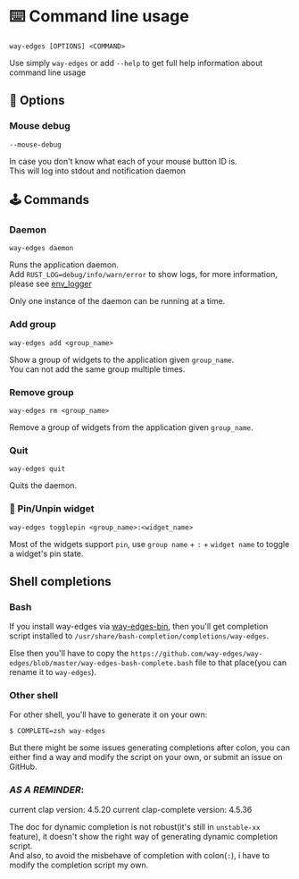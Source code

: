 # ⌨️ Command line usage

```plaintext
way-edges [OPTIONS] <COMMAND>
```

Use simply `way-edges` or add `--help` to get full help information about command line usage

## 🤨 Options

### Mouse debug

```plaintext
--mouse-debug
```

In case you don't know what each of your mouse button ID is.  
This will log into stdout and notification daemon

## 🕹️ Commands

### Daemon

```shell
way-edges daemon
```

Runs the application daemon.  
Add `RUST_LOG=debug/info/warn/error` to show logs, for more information, please see [env_logger](https://docs.rs/env_logger/latest/env_logger/)

Only one instance of the daemon can be running at a time.

### Add group

```shell
way-edges add <group_name>
```

Show a group of widgets to the application given `group_name`.  
You can not add the same group multiple times.

### Remove group

```shell
way-edges rm <group_name>
```

Remove a group of widgets from the application given `group_name`.

### Quit

```shell
way-edges quit
```

Quits the daemon.

### 📌 Pin/Unpin widget

```
way-edges togglepin <group_name>:<widget_name>
```

Most of the widgets support `pin`, use `group name` + `:` + `widget name` to toggle a widget's pin state.

## Shell completions

### Bash

If you install way-edges via [way-edges-bin](https://aur.archlinux.org/packages/way-edges-bin/), then you'll get completion script installed to `/usr/share/bash-completion/completions/way-edges`.

Else then you'll have to copy the `https://github.com/way-edges/way-edges/blob/master/way-edges-bash-complete.bash` file to that place(you can rename it to `way-edges`).

### Other shell

For other shell, you'll have to generate it on your own:

```shell
$ COMPLETE=zsh way-edges
```

But there might be some issues generating completions after colon, you can either find a way and modify the script on your own, or submit an issue on GitHub.

### _AS A REMINDER_:

current clap version: 4.5.20
current clap-complete version: 4.5.36

The doc for dynamic completion is not robust(it's still in `unstable-xx` feature), it doesn't show the right way of generating dynamic completion script.  
And also, to avoid the misbehave of completion with colon(`:`), i have to modify the completion script my own.
